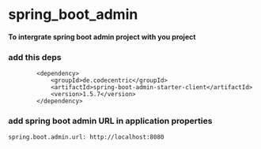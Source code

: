 # spring_boot_admin


#### To intergrate spring boot admin project with you project


### add this deps

```
		<dependency>
			<groupId>de.codecentric</groupId>
			<artifactId>spring-boot-admin-starter-client</artifactId>
			<version>1.5.7</version>
		</dependency>
```

### add spring boot admin URL in application properties


```
spring.boot.admin.url: http://localhost:8080  
```